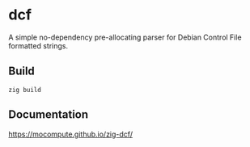 # dcf

A simple no-dependency pre-allocating parser for Debian Control File
formatted strings.

## Build

```zig
zig build
```

## Documentation

https://mocompute.github.io/zig-dcf/
